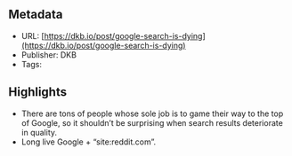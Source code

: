 ## Metadata
* URL: [https://dkb.io/post/google-search-is-dying](https://dkb.io/post/google-search-is-dying)
* Publisher: DKB
* Tags: 

## Highlights
* There are tons of people whose sole job is to game their way to the top of Google, so it shouldn’t be surprising when search results deteriorate in quality.
* Long live Google + “site:reddit.com”.
